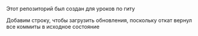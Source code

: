 Этот репозиторий был создан для уроков по гиту

Добавим строку, чтобы загрузить обновления, поскольку откат вернул все коммиты в исходное состояние 